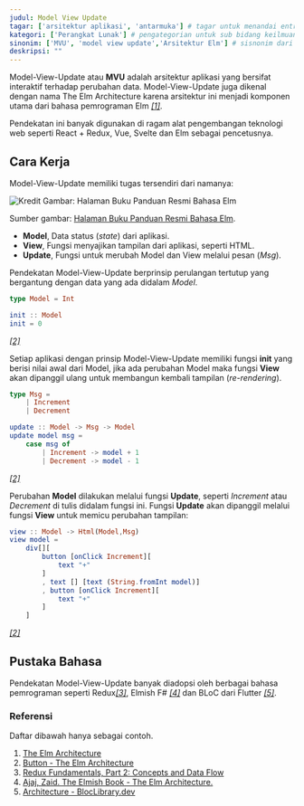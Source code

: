 ```yaml
---
judul: Model View Update
tagar: ['arsitektur aplikasi', 'antarmuka'] # tagar untuk menandai entri ensiklopedia sejenis
kategori: ['Perangkat Lunak'] # pengategorian untuk sub bidang keilmuan tertentu.
sinonim: ['MVU', 'model view update','Arsitektur Elm'] # sisnonim dari judul untuk memudahkan pencarian
deskripsi: ""
---
```


Model-View-Update atau **MVU** adalah arsitektur aplikasi yang bersifat interaktif terhadap perubahan data. Model-View-Update juga dikenal dengan nama The Elm Architecture karena arsitektur ini menjadi komponen utama dari bahasa pemrograman Elm <cite>[\[1\]](#TEA)</cite>.

Pendekatan ini banyak digunakan di ragam alat pengembangan teknologi web seperti React + Redux, Vue, Svelte dan Elm sebagai pencetusnya.

## Cara Kerja

Model-View-Update memiliki tugas tersendiri dari namanya:

![Kredit Gambar: Halaman Buku Panduan Resmi Bahasa Elm](https://guide.elm-lang.org/architecture/buttons.svg)

Sumber gambar: [Halaman Buku Panduan Resmi Bahasa Elm](https://guide.elm-lang.org/architecture/).

- **Model**, Data status (_state_) dari aplikasi.
- **View**, Fungsi menyajikan tampilan dari aplikasi, seperti HTML.
- **Update**, Fungsi untuk merubah Model dan View melalui pesan (_Msg_).

Pendekatan Model-View-Update berprinsip perulangan tertutup yang bergantung dengan data yang ada didalam *Model*. 

```elm
type Model = Int

init :: Model
init = 0
```
<cite>[\[2\]](#BUTTEA)</cite>

Setiap aplikasi dengan prinsip Model-View-Update memiliki fungsi **init** yang berisi nilai awal dari Model, jika ada perubahan Model maka fungsi **View** akan dipanggil ulang untuk membangun kembali tampilan (_re-rendering_).

```elm
type Msg =
    | Increment
    | Decrement

update :: Model -> Msg -> Model
update model msg =
    case msg of
        | Increment -> model + 1
        | Decrement -> model - 1
```
<cite>[\[2\]](#BUTTEA)</cite>

Perubahan **Model** dilakukan melalui fungsi **Update**, seperti *Increment* atau *Decrement* di tulis didalam fungsi ini. Fungsi **Update** akan dipanggil melalui fungsi **View** untuk memicu perubahan tampilan:

```elm
view :: Model -> Html(Model,Msg)
view model =
    div[][
        button [onClick Increment][ 
            text "+"
        ]
        , text [] [text (String.fromInt model)]
        , button [onClick Increment][
            text "+"
        ]
    ]
```
<cite>[\[2\]](#BUTTEA)</cite>

## Pustaka Bahasa

Pendekatan Model-View-Update banyak diadopsi oleh berbagai bahasa pemrograman seperti Redux<cite>[\[3\]](#REDUXD)</cite>, Elmish F# <cite>[\[4\]](#ELMISH)</cite> dan BLoC dari Flutter <cite>[\[5\]](#BLOCFL)</cite>.

### Referensi

Daftar dibawah hanya sebagai contoh.

<ol>
    <li id="TEA">
        <a href="https://guide.elm-lang.org/architecture/">The Elm Architecture</a>
    </li>
    <li id="BUTTEA">
        <a href="https://guide.elm-lang.org/architecture/buttons.html">Button - The Elm Architecture</a>
    </li>
    <li id="REDUXD">
        <a href="https://redux.js.org/tutorials/fundamentals/part-2-concepts-data-flow">
            Redux Fundamentals, Part 2: Concepts and Data Flow
        </a>
    </li>
    <li id="ELMISH">
        <a href="https://zaid-ajaj.github.io/the-elmish-book/#/chapters/elm/the-architecture">
            Ajaj, Zaid. The Elmish Book - The Elm Architecture.
        </a>
    </li>
    <li id="BLOCFL">
        <a href="https://bloclibrary.dev/#/architecture">
            Architecture - BlocLibrary.dev
        </a>
    </li>

</ol>